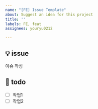 ```yaml
---
name: "[FE] Issue Template"
about: Suggest an idea for this project
title: ''
labels: FE, feat
assignees: youryu0212

---
```


## 💡 issue
이슈 작성

## 📝 todo
- [ ] 작업1
- [ ] 작업2
